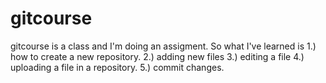 # gitcourse

gitcourse is a class and I'm doing an assigment. 
So what I've learned is 1.) how to create a new repository. 2.) adding new files 3.) editing a file 4.) uploading a file in a repository. 5.) commit changes. 
